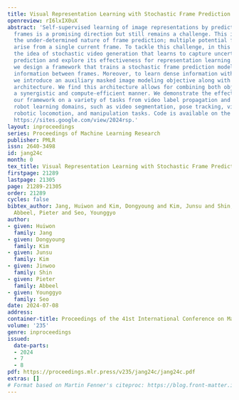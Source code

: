```yaml
---
title: Visual Representation Learning with Stochastic Frame Prediction
openreview: rI6lxIX0uX
abstract: 'Self-supervised learning of image representations by predicting future
  frames is a promising direction but still remains a challenge. This is because of
  the under-determined nature of frame prediction; multiple potential futures can
  arise from a single current frame. To tackle this challenge, in this paper, we revisit
  the idea of stochastic video generation that learns to capture uncertainty in frame
  prediction and explore its effectiveness for representation learning. Specifically,
  we design a framework that trains a stochastic frame prediction model to learn temporal
  information between frames. Moreover, to learn dense information within each frame,
  we introduce an auxiliary masked image modeling objective along with a shared decoder
  architecture. We find this architecture allows for combining both objectives in
  a synergistic and compute-efficient manner. We demonstrate the effectiveness of
  our framework on a variety of tasks from video label propagation and vision-based
  robot learning domains, such as video segmentation, pose tracking, vision-based
  robotic locomotion, and manipulation tasks. Code is available on the project webpage:
  https://sites.google.com/view/2024rsp.'
layout: inproceedings
series: Proceedings of Machine Learning Research
publisher: PMLR
issn: 2640-3498
id: jang24c
month: 0
tex_title: Visual Representation Learning with Stochastic Frame Prediction
firstpage: 21289
lastpage: 21305
page: 21289-21305
order: 21289
cycles: false
bibtex_author: Jang, Huiwon and Kim, Dongyoung and Kim, Junsu and Shin, Jinwoo and
  Abbeel, Pieter and Seo, Younggyo
author:
- given: Huiwon
  family: Jang
- given: Dongyoung
  family: Kim
- given: Junsu
  family: Kim
- given: Jinwoo
  family: Shin
- given: Pieter
  family: Abbeel
- given: Younggyo
  family: Seo
date: 2024-07-08
address:
container-title: Proceedings of the 41st International Conference on Machine Learning
volume: '235'
genre: inproceedings
issued:
  date-parts:
  - 2024
  - 7
  - 8
pdf: https://proceedings.mlr.press/v235/jang24c/jang24c.pdf
extras: []
# Format based on Martin Fenner's citeproc: https://blog.front-matter.io/posts/citeproc-yaml-for-bibliographies/
---
```

